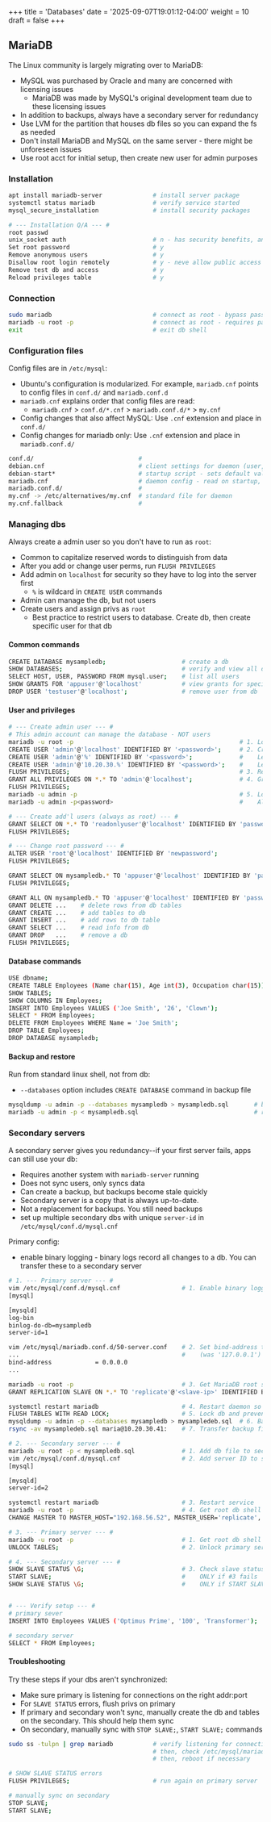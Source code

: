 +++
title = 'Databases'
date = '2025-09-07T19:01:12-04:00'
weight = 10
draft = false
+++


## MariaDB

The Linux community is largely migrating over to MariaDB:
- MySQL was purchased by Oracle and many are concerned with licensing issues
  - MariaDB was made by MySQL's original development team due to these licensing issues
- In addition to backups, always have a secondary server for redundancy
- Use LVM for the partition that houses db files so you can expand the fs as needed
- Don't install MariaDB and MySQL on the same server - there might be unforeseen issues
- Use root acct for initial setup, then create new user for admin purposes


### Installation

```bash
apt install mariadb-server              # install server package
systemctl status mariadb                # verify service started
mysql_secure_installation               # install security packages

# --- Installation Q/A --- #
root passwd
unix_socket auth                        # n - has security benefits, answer n for test env
Set root password                       # y
Remove anonymous users                  # y  
Disallow root login remotely            # y - neve allow public access to db!
Remove test db and access               # y 
Reload privileges table                 # y
```

### Connection

```bash
sudo mariadb                            # connect as root - bypass passwd requirement
mariadb -u root -p                      # connect as root - requires passwd
exit                                    # exit db shell
```

### Configuration files

Config files are in `/etc/mysql`:
- Ubuntu's configuration is modularized. For example, `mariadb.cnf` points to config files in `conf.d/` and `mariadb.conf.d`
- `mariadb.cnf` explains order that config files are read:
  - `mariadb.cnf` > `conf.d/*.cnf` > `mariadb.conf.d/*` > `my.cnf`
- Config changes that also affect MySQL: Use `.cnf` extension and place in `conf.d/`
- Config changes for mariadb only: Use `.cnf` extension and place in `mariadb.conf.d/`

```bash
conf.d/                             # 
debian.cnf                          # client settings for daemon (user, host, socket location)
debian-start*                       # startup script - sets default vals, reads debian.cnf
mariadb.cnf                         # daemon config - read on startup, sets global defaults
mariadb.conf.d/                     # 
my.cnf -> /etc/alternatives/my.cnf  # standard file for daemon
my.cnf.fallback                     # 
```

### Managing dbs

Always create a admin user so you don't have to run as `root`:
- Common to capitalize reserved words to distinguish from data
- After you add or change user perms, run `FLUSH PRIVILEGES`
- Add admin on `localhost` for security so they have to log into the server first
  - `%` is wildcard in `CREATE USER` commands
- Admin can manage the db, but not users
- Create users and assign privs as `root`
  - Best practice to restrict users to database. Create db, then create specific user for that db

#### Common commands

```bash
CREATE DATABASE mysampledb;                     # create a db
SHOW DATABASES;                                 # verify and view all dbs on server
SELECT HOST, USER, PASSWORD FROM mysql.user;    # list all users
SHOW GRANTS FOR 'appuser'@'localhost'           # view grants for specific user
DROP USER 'testuser'@'localhost';               # remove user from db
```

#### User and privileges

```bash
# --- Create admin user --- #
# This admin account can manage the database - NOT users
mariadb -u root -p                                              # 1. Log in as root
CREATE USER 'admin'@'localhost' IDENTIFIED BY '<password>';     # 2. Create admin user for localhost only
CREATE USER 'admin'@'%' IDENTIFIED BY '<password>';             #    Let admin login from any machine
CREATE USER 'admin'@'10.20.30.%' IDENTIFIED BY '<password>';    #    Let admin login from any machine on network
FLUSH PRIVILEGES;                                               # 3. Reload privileges information
GRANT ALL PRIVILEGES ON *.* TO 'admin'@'localhost';             # 4. Grant admin all privs on everything on localhost
FLUSH PRIVILEGES;
mariadb -u admin -p                                             # 5. Log in as admin
mariadb -u admin -p<password>                                   #    Alternate syntax - no space btwn '-p' and val

# --- Create add'l users (always as root) --- #
GRANT SELECT ON *.* TO 'readonlyuser'@'localhost' IDENTIFIED BY 'password';     # Create ro user and grants w/one command
FLUSH PRIVILEGES;

# --- Change root password --- #
ALTER USER 'root'@'localhost' IDENTIFIED BY 'newpassword';
FLUSH PRIVILEGES;

GRANT SELECT ON mysampledb.* TO 'appuser'@'localhost' IDENTIFIED BY 'password'; # ro privs on mysambledb objects
FLUSH PRIVILEGES;

GRANT ALL ON mysampledb.* TO 'appuser'@'localhost' IDENTIFIED BY 'password';    # all privs on mysambledb objects
GRANT DELETE ...    # delete rows from db tables
GRANT CREATE ...    # add tables to db
GRANT INSERT ...    # add rows to db table
GRANT SELECT ...    # read info from db
GRANT DROP   ...    # remove a db
FLUSH PRIVILEGES;
```

#### Database commands

```bash
USE dbname;                                                                 # select the db to work with
CREATE TABLE Employees (Name char(15), Age int(3), Occupation char(15));    # create db table
SHOW TABLES;                                                                # view all db tables
SHOW COLUMNS IN Employees;                                                  # view cols in db
INSERT INTO Employees VALUES ('Joe Smith', '26', 'Clown');                  # add data to db
SELECT * FROM Employees;                                                    # view all data in table
DELETE FROM Employees WHERE Name = 'Joe Smith';                             # search for Joe Smith in table and delete row
DROP TABLE Employees;                                                       # Delete a table from the db
DROP DATABASE mysampledb;                                                   # Delete the db
```

#### Backup and restore

Run from standard linux shell, not from db:
- `--databases` option includes `CREATE DATABASE` command in backup file

```bash
mysqldump -u admin -p --databases mysampledb > mysampledb.sql       # backup db
mariadb -u admin -p < mysampledb.sql                                # restore db
```

### Secondary servers

A secondary server gives you redundancy--if your first server fails, apps can still use your db:
- Requires another system with `mariadb-server` running
- Does not sync users, only syncs data
- Can create a backup, but backups become stale quickly
- Secondary server is a copy that is always up-to-date.
- Not a replacement for backups. You still need backups
- set up multiple secondary dbs with unique `server-id` in `/etc/mysql/conf.d/mysql.cnf`

Primary config:
- enable binary logging - binary logs record all changes to a db. You can transfer these to a secondary server

```bash
# 1. --- Primary server --- #
vim /etc/mysql/conf.d/mysql.cnf                 # 1. Enable binary logging
[mysql]

[mysqld]
log-bin
binlog-do-db=mysampledb
server-id=1

vim /etc/mysql/mariadb.conf.d/50-server.conf    # 2. Set bind-address to 0s to connect from other machines
...                                             #    (was '127.0.0.1')
bind-address            = 0.0.0.0
...

mariadb -u root -p                              # 3. Get MariaDB root shell
GRANT REPLICATION SLAVE ON *.* TO 'replicate'@'<slave-ip>' IDENTIFIED BY 'password';   # 4. Create user named replication that can connect from secondary server IP

systemctl restart mariadb                       # 4. Restart daemon so changes take effect
FLUSH TABLES WITH READ LOCK;                    # 5. Lock db and prevent changes/writes while config other server
mysqldump -u admin -p --databases mysampledb > mysampledeb.sql  # 6. Backup primary server
rsync -av mysampledeb.sql maria@10.20.30.41:    # 7. Transfer backup file to remote server /home dir

# 2. --- Secondary server --- #
mariadb -u root -p < mysampledb.sql             # 1. Add db file to secondary db
vim /etc/mysql/conf.d/mysql.cnf                 # 2. Add server ID to secondary db
[mysql]

[mysqld]
server-id=2

systemctl restart mariadb                       # 3. Restart service
mariadb -u root -p                              # 4. Get root db shell
CHANGE MASTER TO MASTER_HOST="192.168.56.52", MASTER_USER='replicate', MASTER_PASSWORD='password';  # 5. Associate this server with primary db

# 3. --- Primary server --- #
mariadb -u root -p                              # 1. Get root db shell
UNLOCK TABLES;                                  # 2. Unlock primary server tables

# 4. --- Secondary server --- #
SHOW SLAVE STATUS \G;                           # 3. Check slave status - must say 'Waiting for master to send event'
START SLAVE;                                    #    ONLY if #3 fails
SHOW SLAVE STATUS \G;                           #    ONLY if START SLAVE was required


# --- Verify setup --- #
# primary sever
INSERT INTO Employees VALUES ('Optimus Prime', '100', 'Transformer');   # insert new info

# secondary server
SELECT * FROM Employees;                                                # should contain new row
```

#### Troubleshooting

Try these steps if your dbs aren't synchronized:
- Make sure primary is listening for connections on the right addr:port
- For `SLAVE STATUS` errors, flush privs on primary 
- If primary and secondary won't sync, manually create the db and tables on the secondary. This should help them sync
- On secondary, manually sync with `STOP SLAVE;`, `START SLAVE;` commands

```bash
sudo ss -tulpn | grep mariadb           # verify listening for connectiosn on 0.0.0.0:3306
                                        # then, check /etc/mysql/mariadb.conf.d/50-server.cnf file
                                        # then, reboot if necessary

# SHOW SLAVE STATUS errors
FLUSH PRIVILEGES;                       # run again on primary server

# manually sync on secondary
STOP SLAVE;
START SLAVE;
```
